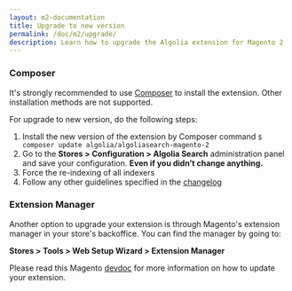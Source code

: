 ```yaml
---
layout: m2-documentation
title: Upgrade to new version
permalink: /doc/m2/upgrade/
description: Learn how to upgrade the Algolia extension for Magento 2
---
```


### Composer 
It's strongly recommended to use [Composer](https://getcomposer.org) to install the extension. Other installation methods are not supported.

For upgrade to new version, do the following steps:

1. Install the new version of the extension by Composer command <code>$ composer update algolia/algoliasearch-magento-2</code>
3. Go to the **Stores > Configuration > Algolia Search** administration panel and save your configuration. **Even if you didn’t change anything.**
4. Force the re-indexing of all indexers
5. Follow any other guidelines specified in the [changelog](https://github.com/algolia/algoliasearch-magento-2/blob/master/CHANGELOG.md)


### Extension Manager

Another option to upgrade your extension is through Magento's extension manager in your store's backoffice. You can find the manager by going to:  

**Stores > Tools > Web Setup Wizard > Extension Manager**

Please read this Magento [devdoc](https://devdocs.magento.com/guides/v2.3/comp-mgr/extens-man/extensman-update.html) for more information on how to update your extension. 
